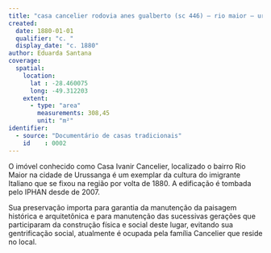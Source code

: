 ```yaml
---
title: "casa cancelier rodovia anes gualberto (sc 446) – rio maior – urussanga/sc "
created:
  date: 1880-01-01
  qualifier: "c. "
  display_date: "c. 1880"
author: Eduarda Santana
coverage:
  spatial:
    location:
      lat : -28.460075
      long: -49.312203
    extent:
      - type: "area"
        measurements: 308,45
        unit: "m²"
identifier:
  - source: "Documentário de casas tradicionais"
    id    : 0002
---
```


O imóvel conhecido como Casa Ivanir Cancelier, localizado o bairro Rio Maior na cidade de Urussanga é um exemplar da cultura do imigrante Italiano que se fixou na região por volta de 1880. A edificação é tombada pelo IPHAN desde de 2007. 

Sua preservação importa para garantia da manutenção da paisagem histórica e arquitetônica e para manutenção das sucessivas gerações que participaram da construção física e social deste lugar, evitando sua gentrificação social, atualmente é ocupada pela família Cancelier que reside no local.

